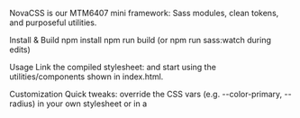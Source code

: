 NovaCSS is our MTM6407 mini framework: Sass modules, clean tokens, and purposeful utilities.

Install & Build
npm install
npm run build (or npm run sass:watch during edits)

Usage
Link the compiled stylesheet: <link rel="stylesheet" href="./css/nova.css"> and start using the utilities/components shown in index.html.

Customization
Quick tweaks: override the CSS vars (e.g. --color-primary, --radius) in your own stylesheet or in a <style> block.
Deeper changes: adjust the maps in src/variables/, then rebuild with npm run build.

We leaned on partials, shared maps, and the @use/@forward pattern to keep everything tidy and reusable.

Team Roles
Kate – Project lead & review
Simore – Tokens & typography
William – Utilities & layout
Ramneek – Components & docs